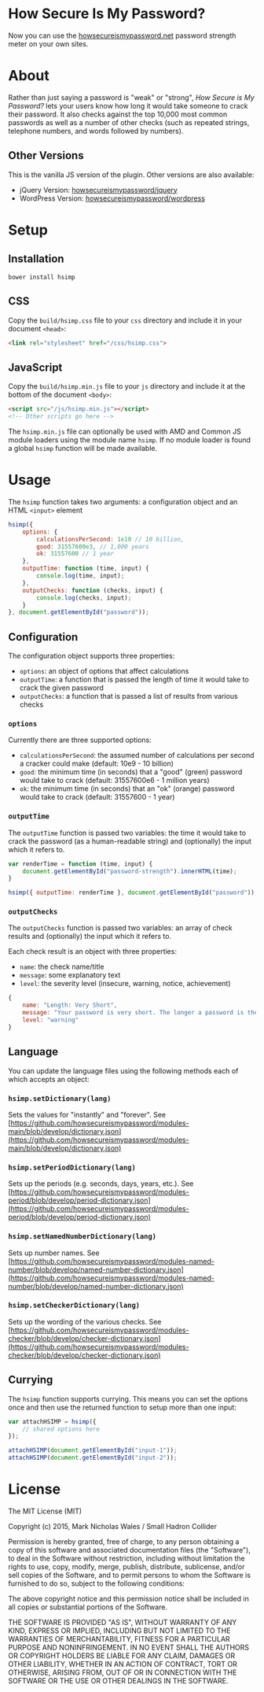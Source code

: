 # How Secure Is My Password?

Now you can use the [howsecureismypassword.net](https://howsecureismypassword.net) password strength meter on your own sites.

# About

Rather than just saying a password is "weak" or "strong", *How Secure is My Password?* lets your users know how long it would take someone to crack their password. It also checks against the top 10,000 most common passwords as well as a number of other checks (such as repeated strings, telephone numbers, and words followed by numbers).

## Other Versions

This is the vanilla JS version of the plugin. Other versions are also available:

- jQuery Version: [howsecureismypassword/jquery](https://github.com/howsecureismypassword/jquery)
- WordPress Version: [howsecureismypassword/wordpress](https://github.com/howsecureismypassword/wordpress)

# Setup

## Installation

```shell
bower install hsimp
```

## CSS
Copy the `build/hsimp.css` file to your `css` directory and include it in your document `<head>`:

```html
<link rel="stylesheet" href="/css/hsimp.css">
```

## JavaScript
Copy the `build/hsimp.min.js` file to your `js` directory and include it at the bottom of the document `<body>`:

```html
<script src="/js/hsimp.min.js"></script>
<!-- Other scripts go here -->
```

The `hsimp.min.js` file can optionally be used with AMD and Common JS module loaders using the module name `hsimp`. If no module loader is found a global `hsimp` function will be made available.

# Usage

The `hsimp` function takes two arguments: a configuration object and an HTML `<input>` element

```javascript
hsimp({
    options: {
        calculationsPerSecond: 1e10 // 10 billion,
        good: 31557600e3, // 1,000 years
        ok: 31557600 // 1 year
    },
    outputTime: function (time, input) {
        console.log(time, input);
    },
    outputChecks: function (checks, input) {
        console.log(checks, input);
    }
}, document.getElementById("password"));
```

## Configuration

The configuration object supports three properties:

- `options`: an object of options that affect calculations
- `outputTime`: a function that is passed the length of time it would take to crack the given password
- `outputChecks`: a function that is passed a list of results from various checks

### `options`

Currently there are three supported options:

- `calculationsPerSecond`: the assumed number of calculations per second a cracker could make (default: 10e9 - 10 billion)
- `good`: the minimum time (in seconds) that a "good" (green) password would take to crack (default: 31557600e6 - 1 million years)
- `ok`: the minimum time (in seconds) that an "ok" (orange) password would take to crack (default: 31557600 - 1 year)

### `outputTime`

The `outputTime` function is passed two variables: the time it would take to crack the password (as a human-readable string) and (optionally) the input which it refers to.

```javascript
var renderTime = function (time, input) {
    document.getElementById("password-strength").innerHTML(time);
}

hsimp({ outputTime: renderTime }, document.getElementById("password"));
```

### `outputChecks`

The `outputChecks` function is passed two variables: an array of check results and (optionally) the input which it refers to.

Each check result is an object with three properties:

- `name`: the check name/title
- `message`: some explanatory text
- `level`: the severity level (insecure, warning, notice, achievement)

```javascript
{
    name: "Length: Very Short",
    message: "Your password is very short. The longer a password is the more secure it will be.",
    level: "warning"
}
```

## Language

You can update the language files using the following methods each of which accepts an object:

### `hsimp.setDictionary(lang)`

Sets the values for "instantly" and "forever". See [https://github.com/howsecureismypassword/modules-main/blob/develop/dictionary.json](https://github.com/howsecureismypassword/modules-main/blob/develop/dictionary.json)

### `hsimp.setPeriodDictionary(lang)`

Sets up the periods (e.g. seconds, days, years, etc.). See [https://github.com/howsecureismypassword/modules-period/blob/develop/period-dictionary.json](https://github.com/howsecureismypassword/modules-period/blob/develop/period-dictionary.json)

### `hsimp.setNamedNumberDictionary(lang)`

Sets up number names. See [https://github.com/howsecureismypassword/modules-named-number/blob/develop/named-number-dictionary.json](https://github.com/howsecureismypassword/modules-named-number/blob/develop/named-number-dictionary.json)

### `hsimp.setCheckerDictionary(lang)`

Sets up the wording of the various checks. See [https://github.com/howsecureismypassword/modules-checker/blob/develop/checker-dictionary.json](https://github.com/howsecureismypassword/modules-checker/blob/develop/checker-dictionary.json)

## Currying

The `hsimp` function supports currying. This means you can set the options once and then use the returned function to setup more than one input:

```javascript
var attachHSIMP = hsimp({
    // shared options here
});

attachHSIMP(document.getElementById("input-1"));
attachHSIMP(document.getElementById("input-2"));
```


# License

The MIT License (MIT)

Copyright (c) 2015, Mark Nicholas Wales / Small Hadron Collider

Permission is hereby granted, free of charge, to any person obtaining a copy
of this software and associated documentation files (the "Software"), to deal
in the Software without restriction, including without limitation the rights
to use, copy, modify, merge, publish, distribute, sublicense, and/or sell
copies of the Software, and to permit persons to whom the Software is
furnished to do so, subject to the following conditions:

The above copyright notice and this permission notice shall be included in
all copies or substantial portions of the Software.

THE SOFTWARE IS PROVIDED "AS IS", WITHOUT WARRANTY OF ANY KIND, EXPRESS OR
IMPLIED, INCLUDING BUT NOT LIMITED TO THE WARRANTIES OF MERCHANTABILITY,
FITNESS FOR A PARTICULAR PURPOSE AND NONINFRINGEMENT. IN NO EVENT SHALL THE
AUTHORS OR COPYRIGHT HOLDERS BE LIABLE FOR ANY CLAIM, DAMAGES OR OTHER
LIABILITY, WHETHER IN AN ACTION OF CONTRACT, TORT OR OTHERWISE, ARISING FROM,
OUT OF OR IN CONNECTION WITH THE SOFTWARE OR THE USE OR OTHER DEALINGS IN
THE SOFTWARE.
